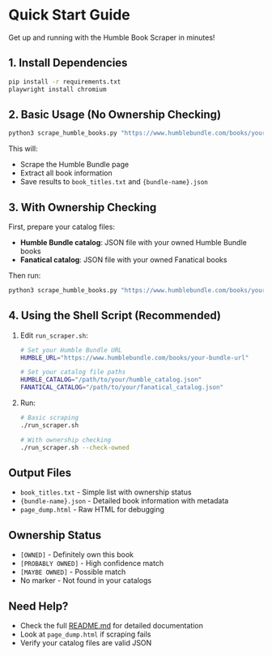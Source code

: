 # Quick Start Guide

Get up and running with the Humble Book Scraper in minutes!

## 1. Install Dependencies

```bash
pip install -r requirements.txt
playwright install chromium
```

## 2. Basic Usage (No Ownership Checking)

```bash
python3 scrape_humble_books.py "https://www.humblebundle.com/books/your-bundle-url"
```

This will:
- Scrape the Humble Bundle page
- Extract all book information
- Save results to `book_titles.txt` and `{bundle-name}.json`

## 3. With Ownership Checking

First, prepare your catalog files:
- **Humble Bundle catalog**: JSON file with your owned Humble Bundle books
- **Fanatical catalog**: JSON file with your owned Fanatical books

Then run:
```bash
python3 scrape_humble_books.py "https://www.humblebundle.com/books/your-bundle-url" --check-owned /path/to/humble_catalog.json /path/to/fanatical_catalog.json
```

## 4. Using the Shell Script (Recommended)

1. Edit `run_scraper.sh`:
   ```bash
   # Set your Humble Bundle URL
   HUMBLE_URL="https://www.humblebundle.com/books/your-bundle-url"
   
   # Set your catalog file paths
   HUMBLE_CATALOG="/path/to/your/humble_catalog.json"
   FANATICAL_CATALOG="/path/to/your/fanatical_catalog.json"
   ```

2. Run:
   ```bash
   # Basic scraping
   ./run_scraper.sh
   
   # With ownership checking
   ./run_scraper.sh --check-owned
   ```

## Output Files

- `book_titles.txt` - Simple list with ownership status
- `{bundle-name}.json` - Detailed book information with metadata
- `page_dump.html` - Raw HTML for debugging

## Ownership Status

- `[OWNED]` - Definitely own this book
- `[PROBABLY OWNED]` - High confidence match
- `[MAYBE OWNED]` - Possible match
- No marker - Not found in your catalogs

## Need Help?

- Check the full [README.md](README.md) for detailed documentation
- Look at `page_dump.html` if scraping fails
- Verify your catalog files are valid JSON 